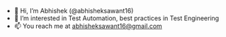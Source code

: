 - 👋 Hi, I’m Abhishek (@abhisheksawant16)
- 👀 I’m interested in Test Automation, best practices in Test Engineering
- 📫 You reach me at abhisheksawant16@gmail.com


